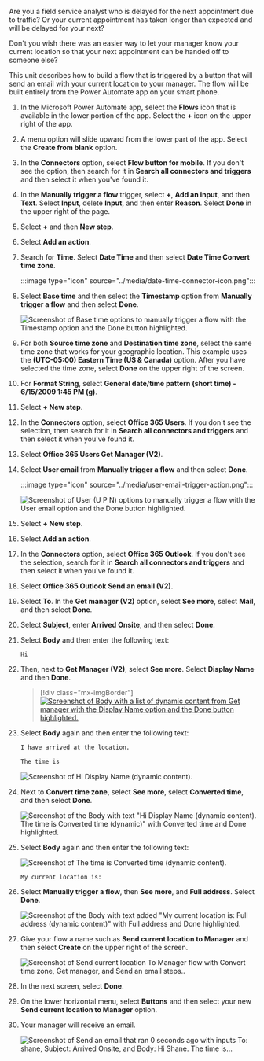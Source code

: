 Are you a field service analyst who is delayed for the next appointment due to traffic? Or your current appointment has taken longer than expected and will be delayed for your next?

Don't you wish there was an easier way to let your manager know your current location so that your next appointment can be handed off to someone else?

This unit describes how to build a flow that is triggered by a button that
will send an email with your current location to your manager. The flow will be built
entirely from the Power Automate app on your smart phone.

1. In the Microsoft Power Automate app, select the **Flows** icon that
    is available in the lower portion of the app. Select the **+** icon
    on the upper right of the app.

1. A menu option will slide upward from the lower part of the app. Select the
    **Create from blank** option.

1. In the **Connectors** option, select **Flow button for mobile**. If you don't
    see the option, then search for it in **Search all connectors and triggers** and then
    select it when you've found it.

1. In the **Manually trigger a flow** trigger, select **+**,
    **Add an input**, and then **Text**. Select **Input**,
    delete **Input**, and then enter **Reason**. Select **Done** in the upper right of the page.

1. Select **+** and then **New step**.

1. Select **Add an action**.

1. Search for **Time**. Select **Date Time** and then select **Date Time Convert time zone**.

   :::image type="icon" source="../media/date-time-connector-icon.png":::

1. Select **Base time** and then select the **Timestamp** option from **Manually trigger a flow**
    and then select **Done**.

   ![Screenshot of Base time options to manually trigger a flow with the Timestamp option and the Done button highlighted.](../media/search-timestamp-connector.png)

1. For both **Source time zone** and **Destination time zone**, select the same time zone that works for your geographic location. This example uses the **(UTC-05:00) Eastern Time (US & Canada)** option. After you have selected the time zone, select **Done** on the upper right of the screen.

1. For **Format String**, select **General date/time pattern (short time) - 6/15/2009 1:45 PM (g)**.

1. Select **+ New step**.

1. In the **Connectors** option, select **Office 365 Users**. If you
    don't see the selection, then search for it in **Search all connectors and
    triggers** and then select it when you've found it.

1. Select **Office 365 Users Get Manager (V2)**.

1. Select **User email** from **Manually trigger a flow** and then select **Done**.

   :::image type="icon" source="../media/user-email-trigger-action.png":::

    ![Screenshot of User (U P N) options to manually trigger a flow with the User email option and the Done button highlighted.](../media/user-email-trigger-action2.png)

1. Select **+ New step**.

1. Select **Add an action**.

1. In the **Connectors** option, select **Office 365 Outlook**. If you
    don't see the selection, search for it in **Search all connectors and
    triggers** and then select it when you've found it.

1. Select **Office 365 Outlook Send an email (V2)**.

1. Select **To**. In the **Get manager (V2)** option, select **See
    more**, select **Mail**, and then select **Done**.

1. Select **Subject**, enter **Arrived Onsite**, and then select **Done**.

1. Select **Body** and then enter the following text:

    ```Hi```

1. Then, next to **Get Manager (V2)**, select **See more**. Select **Display Name** and then **Done**.

    > [!div class="mx-imgBorder"]
    > [![Screenshot of Body with a list of dynamic content from Get manager with the Display Name option and the Done button highlighted.](../media/add-get-manager-display-name.png)](../media/add-get-manager-display-name.png#lightbox)

1. Select **Body** again and then enter the following text:

   ```r
   I have arrived at the location.

   The time is
   ```

    ![Screenshot of Hi Display Name (dynamic content).](../media/add-get-manager-display-name-2.png)

1. Next to **Convert time zone**, select **See more**, select
    **Converted time**, and then select **Done**.

    ![Screenshot of the Body with text "Hi Display Name (dynamic content). The time is Converted time (dynamic)" with Converted time and Done highlighted.](../media/add-get-manager-display-name-time.png)

1. Select **Body** again and then enter the following text:

    ![Screenshot of The time is Converted time (dynamic content).](../media/add-converted-time.png)

    ```My current location is:```

1. Select **Manually trigger a flow**, then **See more**, and **Full address**. Select **Done**.

    ![Screenshot of the Body with text added "My current location is: Full address (dynamic content)" with Full address and Done highlighted.](../media/add-full-address.png)

1. Give your flow a name such as **Send current location to Manager**
    and then select **Create** on the upper right of the screen.

    ![Screenshot of Send current location To Manager flow with Convert time zone, Get manager, and Send an email steps..](../media/complete-flow2.png)

1. In the next screen, select **Done**.

1. On the lower horizontal menu, select **Buttons** and then select your new **Send current location to Manager** option.

1. Your manager will receive an email.

    ![Screenshot of Send an email that ran 0 seconds ago with inputs To: shane, Subject: Arrived Onsite, and Body: Hi Shane. The time is...](../media/send-email.png)

